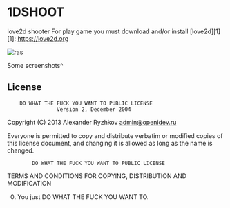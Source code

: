 1DSHOOT
=======

love2d shooter
For play game you must download and/or install [love2d][1]
[1]: https://love2d.org


![ras](http://img.openidev.ru/load/ag9zfm15cHJldHR5c2hvdGFyDgsSBkltYWdlcxit0BwM.png)

Some screenshots^


## License
        DO WHAT THE FUCK YOU WANT TO PUBLIC LICENSE 
                    Version 2, December 2004 

 Copyright (C) 2013 Alexander Ryzhkov <admin@openidev.ru> 

 Everyone is permitted to copy and distribute verbatim or modified 
 copies of this license document, and changing it is allowed as long 
 as the name is changed. 

            DO WHAT THE FUCK YOU WANT TO PUBLIC LICENSE 
   TERMS AND CONDITIONS FOR COPYING, DISTRIBUTION AND MODIFICATION 

  0. You just DO WHAT THE FUCK YOU WANT TO.
